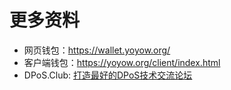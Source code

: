 # 更多资料

- 网页钱包：<https://wallet.yoyow.org/>
- 客户端钱包：<https://yoyow.org/client/index.html>
- DPoS.Club: [打造最好的DPoS技术交流论坛](https://dpos.club)